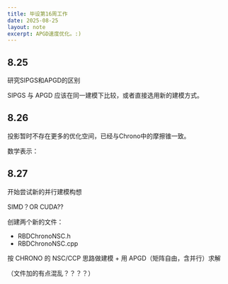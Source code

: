 ```yaml
---
title: 毕设第16周工作
date: 2025-08-25
layout: note
excerpt: APGD速度优化。:)
---
```


## 8.25

研究SIPGS和APGD的区别

SIPGS 与 APGD 应该在同一建模下比较，或者直接选用新的建模方式。

## 8.26

投影暂时不存在更多的优化空间，已经与Chrono中的摩擦锥一致。

数学表示：






## 8.27 

开始尝试新的并行建模构想

SIMD？OR CUDA??

创建两个新的文件：

* RBDChronoNSC.h
* RBDChronoNSC.cpp

按 CHRONO 的 NSC/CCP 思路做建模 + 用 APGD（矩阵自由，含并行）求解

（文件加的有点混乱？？？？）